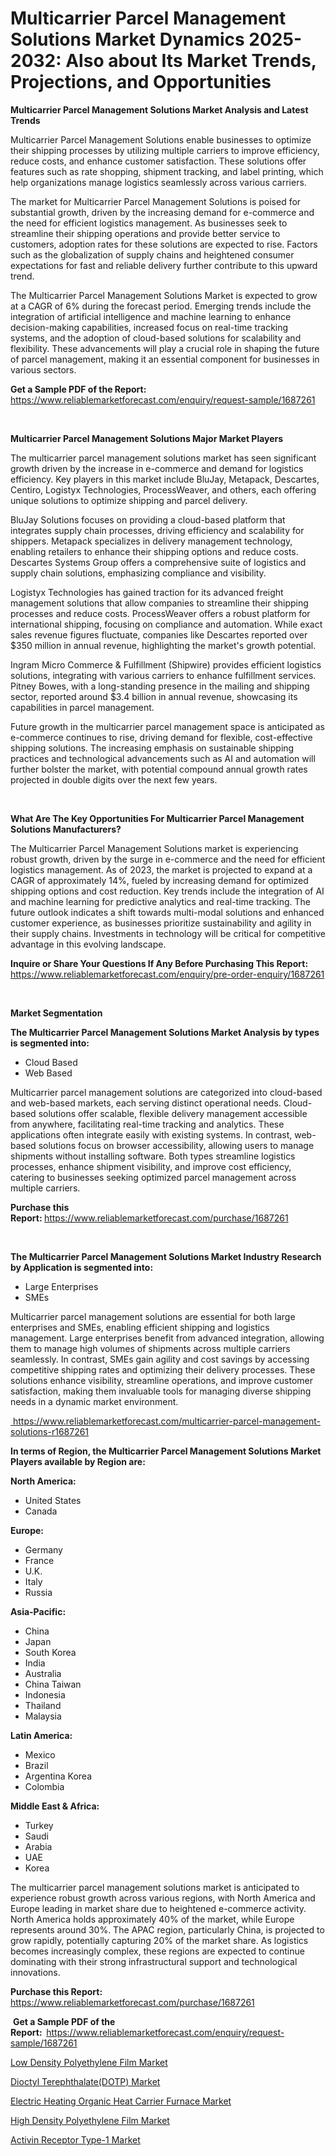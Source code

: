 <p><h1>Multicarrier Parcel Management Solutions Market Dynamics 2025-2032: Also about Its Market Trends, Projections, and Opportunities</h1></p><p><strong>Multicarrier Parcel Management Solutions Market Analysis and Latest Trends</strong></p>
<p><p>Multicarrier Parcel Management Solutions enable businesses to optimize their shipping processes by utilizing multiple carriers to improve efficiency, reduce costs, and enhance customer satisfaction. These solutions offer features such as rate shopping, shipment tracking, and label printing, which help organizations manage logistics seamlessly across various carriers.</p><p>The market for Multicarrier Parcel Management Solutions is poised for substantial growth, driven by the increasing demand for e-commerce and the need for efficient logistics management. As businesses seek to streamline their shipping operations and provide better service to customers, adoption rates for these solutions are expected to rise. Factors such as the globalization of supply chains and heightened consumer expectations for fast and reliable delivery further contribute to this upward trend.</p><p>The Multicarrier Parcel Management Solutions Market is expected to grow at a CAGR of 6% during the forecast period. Emerging trends include the integration of artificial intelligence and machine learning to enhance decision-making capabilities, increased focus on real-time tracking systems, and the adoption of cloud-based solutions for scalability and flexibility. These advancements will play a crucial role in shaping the future of parcel management, making it an essential component for businesses in various sectors.</p></p>
<p><strong>Get a Sample PDF of the Report:&nbsp;</strong> <a href="https://www.reliablemarketforecast.com/enquiry/request-sample/1687261?utm_campaign=1134&utm_medium=2&utm_source=Github&utm_content=ia&utm_term=26032025&utm_id=multicarrier-parcel-management-solutions">https://www.reliablemarketforecast.com/enquiry/request-sample/1687261</a></p>
<p>&nbsp;</p>
<p><strong>Multicarrier Parcel Management Solutions Major Market Players</strong></p>
<p><p>The multicarrier parcel management solutions market has seen significant growth driven by the increase in e-commerce and demand for logistics efficiency. Key players in this market include BluJay, Metapack, Descartes, Centiro, Logistyx Technologies, ProcessWeaver, and others, each offering unique solutions to optimize shipping and parcel delivery.</p><p>BluJay Solutions focuses on providing a cloud-based platform that integrates supply chain processes, driving efficiency and scalability for shippers. Metapack specializes in delivery management technology, enabling retailers to enhance their shipping options and reduce costs. Descartes Systems Group offers a comprehensive suite of logistics and supply chain solutions, emphasizing compliance and visibility.</p><p>Logistyx Technologies has gained traction for its advanced freight management solutions that allow companies to streamline their shipping processes and reduce costs. ProcessWeaver offers a robust platform for international shipping, focusing on compliance and automation. While exact sales revenue figures fluctuate, companies like Descartes reported over $350 million in annual revenue, highlighting the market's growth potential.</p><p>Ingram Micro Commerce & Fulfillment (Shipwire) provides efficient logistics solutions, integrating with various carriers to enhance fulfillment services. Pitney Bowes, with a long-standing presence in the mailing and shipping sector, reported around $3.4 billion in annual revenue, showcasing its capabilities in parcel management.</p><p>Future growth in the multicarrier parcel management space is anticipated as e-commerce continues to rise, driving demand for flexible, cost-effective shipping solutions. The increasing emphasis on sustainable shipping practices and technological advancements such as AI and automation will further bolster the market, with potential compound annual growth rates projected in double digits over the next few years.</p></p>
<p>&nbsp;</p>
<p><strong>What Are The Key Opportunities For Multicarrier Parcel Management Solutions Manufacturers?</strong></p>
<p><p>The Multicarrier Parcel Management Solutions market is experiencing robust growth, driven by the surge in e-commerce and the need for efficient logistics management. As of 2023, the market is projected to expand at a CAGR of approximately 14%, fueled by increasing demand for optimized shipping options and cost reduction. Key trends include the integration of AI and machine learning for predictive analytics and real-time tracking. The future outlook indicates a shift towards multi-modal solutions and enhanced customer experience, as businesses prioritize sustainability and agility in their supply chains. Investments in technology will be critical for competitive advantage in this evolving landscape.</p></p>
<p><strong>Inquire or Share Your Questions If Any Before Purchasing This Report:</strong> <a href="https://www.reliablemarketforecast.com/enquiry/pre-order-enquiry/1687261?utm_campaign=1134&utm_medium=2&utm_source=Github&utm_content=ia&utm_term=26032025&utm_id=multicarrier-parcel-management-solutions">https://www.reliablemarketforecast.com/enquiry/pre-order-enquiry/1687261</a></p>
<p>&nbsp;</p>
<p><strong>Market Segmentation</strong></p>
<p><strong>The Multicarrier Parcel Management Solutions Market Analysis by types is segmented into:</strong></p>
<p><ul><li>Cloud Based</li><li>Web Based</li></ul></p>
<p><p>Multicarrier parcel management solutions are categorized into cloud-based and web-based markets, each serving distinct operational needs. Cloud-based solutions offer scalable, flexible delivery management accessible from anywhere, facilitating real-time tracking and analytics. These applications often integrate easily with existing systems. In contrast, web-based solutions focus on browser accessibility, allowing users to manage shipments without installing software. Both types streamline logistics processes, enhance shipment visibility, and improve cost efficiency, catering to businesses seeking optimized parcel management across multiple carriers.</p></p>
<p><strong>Purchase this Report:&nbsp;</strong><a href="https://www.reliablemarketforecast.com/purchase/1687261?utm_campaign=1134&utm_medium=2&utm_source=Github&utm_content=ia&utm_term=26032025&utm_id=multicarrier-parcel-management-solutions">https://www.reliablemarketforecast.com/purchase/1687261</a></p>
<p>&nbsp;</p>
<p><strong>The Multicarrier Parcel Management Solutions Market Industry Research by Application is segmented into:</strong></p>
<p><ul><li>Large Enterprises</li><li>SMEs</li></ul></p>
<p><p>Multicarrier parcel management solutions are essential for both large enterprises and SMEs, enabling efficient shipping and logistics management. Large enterprises benefit from advanced integration, allowing them to manage high volumes of shipments across multiple carriers seamlessly. In contrast, SMEs gain agility and cost savings by accessing competitive shipping rates and optimizing their delivery processes. These solutions enhance visibility, streamline operations, and improve customer satisfaction, making them invaluable tools for managing diverse shipping needs in a dynamic market environment.</p></p>
<p><a href="https://www.reliablemarketforecast.com/multicarrier-parcel-management-solutions-r1687261?utm_campaign=1134&utm_medium=2&utm_source=Github&utm_content=ia&utm_term=26032025&utm_id=multicarrier-parcel-management-solutions">&nbsp;https://www.reliablemarketforecast.com/multicarrier-parcel-management-solutions-r1687261</a></p>
<p><strong>In terms of Region, the Multicarrier Parcel Management Solutions Market Players available by Region are:</strong></p>
<p>
    <p> <strong> North America: </strong>
        <ul>
            <li>United States</li>
            <li>Canada</li>
        </ul>
        </p> 
    <p> <strong> Europe: </strong>
        <ul>
            <li>Germany</li>
            <li>France</li>
            <li>U.K.</li>
            <li>Italy</li>
            <li>Russia</li>
        </ul>
        </p> 
    <p> <strong> Asia-Pacific: </strong>
        <ul>
            <li>China</li>
            <li>Japan</li>
            <li>South Korea</li>
            <li>India</li>
            <li>Australia</li>
            <li>China Taiwan</li>
            <li>Indonesia</li>
            <li>Thailand</li>
            <li>Malaysia</li>
        </ul>
        </p> 
    <p> <strong> Latin America: </strong>
        <ul>
            <li>Mexico</li>
            <li>Brazil</li>
            <li>Argentina Korea</li>
            <li>Colombia</li>
        </ul>
        </p> 
    <p> <strong> Middle East & Africa: </strong>
        <ul>
            <li>Turkey</li>
            <li>Saudi</li>
            <li>Arabia</li>
            <li>UAE</li>
            <li>Korea</li>
        </ul>
    </p>
    </p>
<p><p>The multicarrier parcel management solutions market is anticipated to experience robust growth across various regions, with North America and Europe leading in market share due to heightened e-commerce activity. North America holds approximately 40% of the market, while Europe represents around 30%. The APAC region, particularly China, is projected to grow rapidly, potentially capturing 20% of the market share. As logistics becomes increasingly complex, these regions are expected to continue dominating with their strong infrastructural support and technological innovations.</p></p>
<p><strong>Purchase this Report: </strong><a href="https://www.reliablemarketforecast.com/purchase/1687261?utm_campaign=1134&utm_medium=2&utm_source=Github&utm_content=ia&utm_term=26032025&utm_id=multicarrier-parcel-management-solutions">https://www.reliablemarketforecast.com/purchase/1687261</a></p>
<p>&nbsp;<strong>Get a Sample PDF of the Report:&nbsp;&nbsp;</strong><a href="https://www.reliablemarketforecast.com/enquiry/request-sample/1687261?utm_campaign=1134&utm_medium=2&utm_source=Github&utm_content=ia&utm_term=26032025&utm_id=multicarrier-parcel-management-solutions">https://www.reliablemarketforecast.com/enquiry/request-sample/1687261</a></p>
<p><strong></strong></p>
<p><p><a href="https://github.com/bauzolesco/Market-Research-Report-List-1/blob/main/low-density-polyethylene-film-market.md?utm_campaign=1134&utm_medium=2&utm_source=Github&utm_content=ia&utm_term=26032025&utm_id=multicarrier-parcel-management-solutions">Low Density Polyethylene Film Market</a></p><p><a href="https://github.com/ujanoandryvw/Market-Research-Report-List-1/blob/main/dioctyl-terephthalatedotp-market.md?utm_campaign=1134&utm_medium=2&utm_source=Github&utm_content=ia&utm_term=26032025&utm_id=multicarrier-parcel-management-solutions">Dioctyl Terephthalate(DOTP) Market</a></p><p><a href="https://github.com/hoganemken50/Market-Research-Report-List-1/blob/main/electric-heating-organic-heat-carrier-furnace-market.md?utm_campaign=1134&utm_medium=2&utm_source=Github&utm_content=ia&utm_term=26032025&utm_id=multicarrier-parcel-management-solutions">Electric Heating Organic Heat Carrier Furnace Market</a></p><p><a href="https://github.com/kuziaaring40/Market-Research-Report-List-1/blob/main/high-density-polyethylene-film-market.md?utm_campaign=1134&utm_medium=2&utm_source=Github&utm_content=ia&utm_term=26032025&utm_id=multicarrier-parcel-management-solutions">High Density Polyethylene Film Market</a></p><p><a href="https://github.com/alablisepah/Market-Research-Report-List-1/blob/main/activin-receptor-type-1-market.md?utm_campaign=1134&utm_medium=2&utm_source=Github&utm_content=ia&utm_term=26032025&utm_id=multicarrier-parcel-management-solutions">Activin Receptor Type-1 Market</a></p></p>